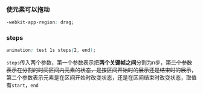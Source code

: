 ### 使元素可以拖动
```css
-webkit-app-region: drag;
```

### steps
```css
animation: test 1s steps(2, end);
```
`steps`传入两个参数，第一个参数表示把**两个关键帧之间**分割为n步，~~第二个参数表示在分割的时间区间内元素的状态，是按区间开始时的展示还是结束时的展示~~，第二个参数表示元素是在区间开始时改变状态，还是在区间结束时改变状态，取值有`start`，`end`